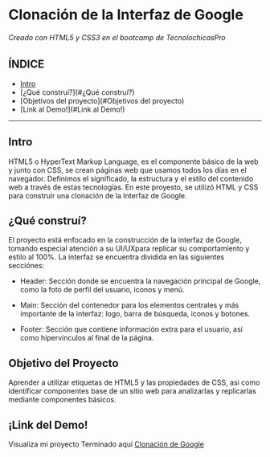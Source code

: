 # Clonación de la Interfaz de Google 
###### Creado con HTML5 y CSS3 en el bootcamp de TecnolochicasPro

## ÍNDICE
* [Intro](#Intro)
* [¿Qué construí?](#¿Qué construí?)
* [Objetivos del proyecto](#Objetivos del proyecto)
* [Link al Demo!](#Link al Demo!)

***
## Intro
HTML5 o HyperText Markup Language, es el componente básico de la web y junto con CSS, se crean páginas web que usamos todos los días en el navegador. Definimos el significado, la estructura y el estilo del contenido web a través de estas tecnologías.
En este proyesto, se utilizó HTML y CSS para construir una clonación de la Interfaz de Google.

## ¿Qué construí?
El proyecto está enfocado en la construcción de la interfaz de Google, tomando especial atención a su UI/UXpara replicar su comportamiento y estilo al 100%. La interfaz se encuentra dividida en las siguientes secciónes:

* Header: Sección donde se encuentra la navegación principal de Google, como la foto de perfil del usuario, iconos y menú.

* Main: Sección del contenedor para los elementos centrales y más importante de la interfaz: logo, barra de búsqueda, iconos y botones.

* Footer: Sección que contiene información extra para el usuario, así como hipervinculos al final de la página.

## Objetivo del Proyecto
Aprender a utilizar etiquetas de HTML5 y las propiedades de CSS, asi como identificar componentes base de un sitio web para analizarlas y replicarlas mediante componentes básicos.

## ¡Link del Demo!
Visualiza mi proyecto Terminado aquí [Clonación de Google](https://github.com/danygpe99/danygpe99.github.io)
